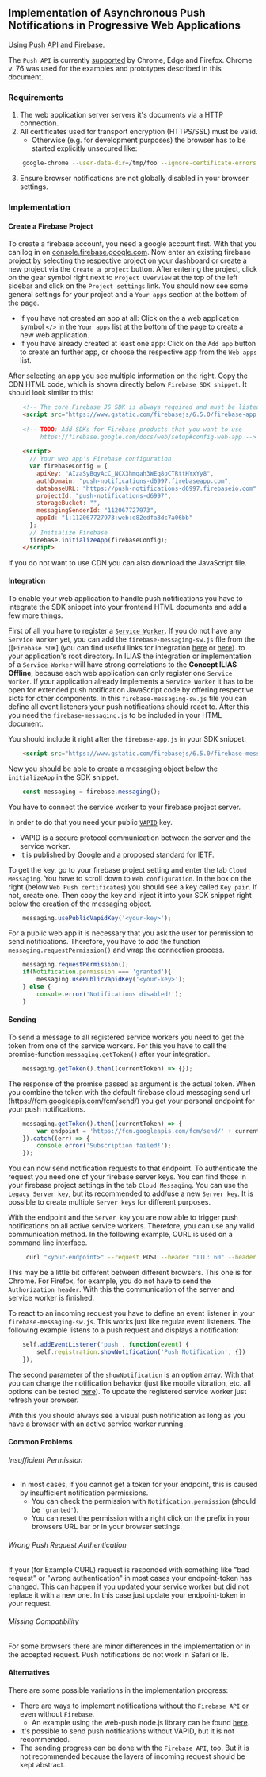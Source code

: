 ## Implementation of Asynchronous Push Notifications in Progressive Web Applications

Using [Push API](https://www.w3.org/TR/push-api/)
and [Firebase](https://firebase.google.com/docs).

The `Push API` is currently [supported](https://caniuse.com/#feat=push-api)
by Chrome, Edge and Firefox. Chrome v. 76 was used for the examples and prototypes described in this document.

### Requirements

1. The web application server servers it's documents via a HTTP connection.
2. All certificates used for transport encryption (HTTPS/SSL) must be valid.
    * Otherwise (e.g. for development purposes) the browser has to be started explicitly unsecured like:

```bash
    google-chrome --user-data-dir=/tmp/foo --ignore-certificate-errors --unsafely-treat-insecure-origin-as-secure=<your-host>
```

3. Ensure browser notifications are not globally disabled in your browser settings.

### Implementation

#### Create a Firebase Project

To create a firebase account, you need a google account first. 
With that you can log in on [console.firebase.google.com](https://console.firebase.google.com).
Now enter an existing firebase project by selecting the respective
project on your dashboard or create a new project via
the `Create a project` button.
After entering the project, click on the gear symbol right next to `Project Overview`
at the top of the left sidebar and click on the `Project settings` link.
You should now see some general settings for your project and a `Your apps` section
at the bottom of the page.

* If you have not created an app at all: Click on the a web application
symbol `</>` in the `Your apps` list at the bottom of the page to create a new web application.
* If you have already created at least one app: Click on the `Add app` button to create an further app,
or choose the respective app from the `Web apps` list.
 
After selecting an app you see multiple information on the right.
Copy the CDN HTML code, which is shown directly below `Firebase SDK snippet`.
It should look similar to this:

```html
    <!-- The core Firebase JS SDK is always required and must be listed first -->
    <script src="https://www.gstatic.com/firebasejs/6.5.0/firebase-app.js"></script>
    
    <!-- TODO: Add SDKs for Firebase products that you want to use
         https://firebase.google.com/docs/web/setup#config-web-app -->
    
    <script>
      // Your web app's Firebase configuration
      var firebaseConfig = {
        apiKey: "AIzaSyBqyAcC_NCX3hmqah3WEq8oCTRttHYxYy8",
        authDomain: "push-notifications-d6997.firebaseapp.com",
        databaseURL: "https://push-notifications-d6997.firebaseio.com",
        projectId: "push-notifications-d6997",
        storageBucket: "",
        messagingSenderId: "112067727973",
        appId: "1:112067727973:web:d82edfa3dc7a06bb"
      };
      // Initialize Firebase
      firebase.initializeApp(firebaseConfig);
    </script>
```
    
If you do not want to use CDN you can also download the JavaScript file.

#### Integration

To enable your web application to handle push notifications you have
to integrate the SDK snippet into your frontend HTML documents and
add a few more things.

First of all you have to register a [`Service Worker`](https://caniuse.com/#feat=serviceworkers).
If you do not have any `Service Worker` yet, you can add the `firebase-messaging-sw.js`
file from the ([`Firebase SDK`] (you can find useful links for integration [here](https://firebase.google.com/docs/cloud-messaging/js/receive) or
[here](https://firebase.google.com/docs/cloud-messaging/js/receive)).
to your application's root directory.
In ILIAS the integration or implementation of a `Service Worker` will have
strong correlations to the **Concept ILIAS Offline**, because each web application
can only register one `Service Worker`.
If your application already implements a `Service Worker` it has to be open
for extended push notification JavaScript code by offering respective slots
for other components. 
In this `firebase-messaging-sw.js` file you can define all event listeners
your push notifications should react to. After this you need
the `firebase-messaging.js` to be included in your HTML document.

You should include it right after the `firebase-app.js` in your SDK snippet:

```html
    <script src="https://www.gstatic.com/firebasejs/6.5.0/firebase-messaging.js"></script>
```

Now you should be able to create a messaging object below the `initializeApp` in the SDK snippet.

```js
    const messaging = firebase.messaging();
```

You have to connect the service worker to your firebase project server.

In order to do that you need your public [`VAPID`](https://www.rfc-editor.org/info/rfc8292) key.
- VAPID is a secure protocol communication between the server and the service worker.
- It is published by Google and a proposed standard for [IETF](https://www.rfc-editor.org/info/rfc8292).

To get the key, go to your firebase project setting and enter the tab `Cloud Messaging`.
You have to scroll down to `Web configuration`.
In the box on the right (below `Web Push certificates`) you should see a key called `Key pair`.
If not, create one.
Then copy the key and inject it into your SDK snippet right below the creation of the messaging object.

```js
    messaging.usePublicVapidKey('<your-key>');
```

For a public web app it is necessary that you ask the user for permission to send notifications.
Therefore, you have to add the function `messaging.requestPermission()` and wrap the connection process.

```js
    messaging.requestPermission();
    if(Notification.permission === 'granted'){
        messaging.usePublicVapidKey('<your-key>');
    } else {
        console.error('Notifications disabled!');
    }
```

#### Sending

To send a message to all registered service workers you need to get the token
from one of the service workers.
For this you have to call the promise-function `messaging.getToken()` after your integration.

```js
    messaging.getToken().then((currentToken) => {});
```

The response of the promise passed as argument is the actual token.
When you combine the token with the default firebase cloud messaging
send url (https://fcm.googleapis.com/fcm/send/) you get your personal
endpoint for your push notifications.

```js
    messaging.getToken().then((currentToken) => {
        var endpoint = 'https://fcm.googleapis.com/fcm/send/' + currentToken;
    }).catch((err) => {
        console.error('Subscription failed!');
    });
```

You can now send notification requests to that endpoint.
To authenticate the request you need one of your firebase server keys.
You can find those in your firebase project settings in the tab `Cloud Messaging`.
You can use the `Legacy Server key`, but its recommended to add/use a new `Server key`.
It is possible to create multiple `Server keys` for different purposes.

With the endpoint and the `Server key` you are now able to trigger push notifications
on all active service workers.
Therefore, you can use any valid communication method.
In the following example, CURL is used on a command line interface.

```bash
     curl "<your-endpoint>" --request POST --header "TTL: 60" --header "Content-Length: 0" --header "Authorization: key=<your-server-key>"
```

This may be a little bit different between different browsers.
This one is for Chrome. For Firefox, for example, you do not have to send the `Authorization header`.
With this the communication of the server and service worker is finished.

To react to an incoming request you have to define an event listener in your `firebase-messaging-sw.js`.
This works just like regular event listeners.
The following example listens to a push request and displays a notification:

```js
    self.addEventListener('push', function(event) {
        self.registration.showNotification('Push Notification', {})
    });
```

The second parameter of the `showNotification` is an option array.
With that you can change the notification behavior (just like mobile vibration, etc.
all options can be tested [here](https://tests.peter.sh/notification-generator/)).
To update the registered service worker just refresh your browser.

With this you should always see a visual push notification as long as you
have a browser with an active service worker running.

#### Common Problems

###### Insufficient Permission

*  In most cases, if you cannot get a token for your endpoint, this is caused by insufficient notification permissions.
   * You can check the permission with `Notification.permission` (should be `'granted'`).
   * You can reset the permission with a right click on the prefix in your browsers URL bar or in your browser settings.

###### Wrong Push Request Authentication

If your (for Example CURL) request is responded with something like "bad request" or "wrong authentication" in most cases your endpoint-token has changed.
This can happen if you updated your service worker but did not replace it with a new one.
In this case just update your endpoint-token in your request.

###### Missing Compatibility

For some browsers there are minor differences in the implementation or in the accepted request.
Push notifications do not work in Safari or IE.

#### Alternatives

There are some possible variations in the implementation progress:

* There are ways to implement notifications without the `Firebase API` or even without `Firebase`.
   * An example using the web-push node.js library can be found [here](https://developers.google.com/web/ilt/pwa/introduction-to-push-notifications#vapid).
* It's possible to send push notifications without VAPID, but it is not recommended.
* The sending progress can be done with the `Firebase API`, too. But it is not recommended because the layers of incoming request should be kept abstract.